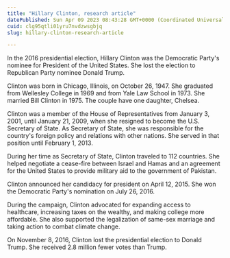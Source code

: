 ```yaml
---
title: "Hillary Clinton, research article"
datePublished: Sun Apr 09 2023 08:43:28 GMT+0000 (Coordinated Universal Time)
cuid: clg95qtli01yru7nvdzwsgbjq
slug: hillary-clinton-research-article

---
```


In the 2016 presidential election, Hillary Clinton was the Democratic Party's nominee for President of the United States. She lost the election to Republican Party nominee Donald Trump.

Clinton was born in Chicago, Illinois, on October 26, 1947. She graduated from Wellesley College in 1969 and from Yale Law School in 1973. She married Bill Clinton in 1975. The couple have one daughter, Chelsea.

Clinton was a member of the House of Representatives from January 3, 2001, until January 21, 2009, when she resigned to become the U.S. Secretary of State. As Secretary of State, she was responsible for the country's foreign policy and relations with other nations. She served in that position until February 1, 2013.

During her time as Secretary of State, Clinton traveled to 112 countries. She helped negotiate a cease-fire between Israel and Hamas and an agreement for the United States to provide military aid to the government of Pakistan.

Clinton announced her candidacy for president on April 12, 2015. She won the Democratic Party's nomination on July 26, 2016.

During the campaign, Clinton advocated for expanding access to healthcare, increasing taxes on the wealthy, and making college more affordable. She also supported the legalization of same-sex marriage and taking action to combat climate change.

On November 8, 2016, Clinton lost the presidential election to Donald Trump. She received 2.8 million fewer votes than Trump.